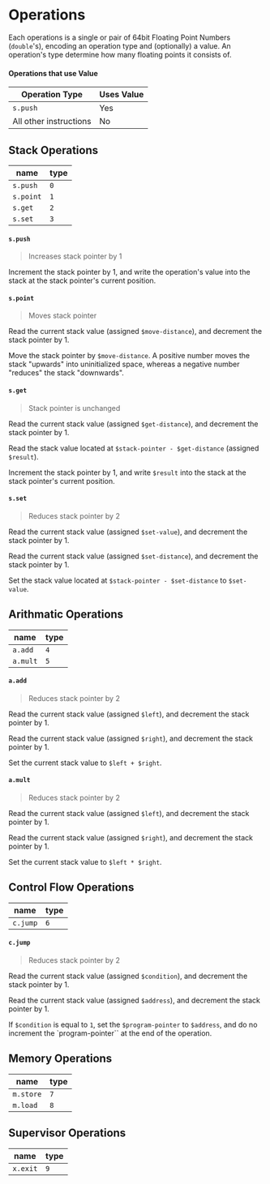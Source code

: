 # Operations

Each operations is a single or pair of 64bit Floating Point Numbers
(`double`'s), encoding an operation type and (optionally) a value. An
operation's type determine how many floating points it consists of.

#### Operations that use Value

| Operation Type         | Uses Value |
| ---------------------- | ---------- |
| `s.push`               | Yes        |
| All other instructions | No         |

## Stack Operations

| name      | type |
| --------- | ---- |
| `s.push`  | `0`  |
| `s.point` | `1`  |
| `s.get`   | `2`  |
| `s.set`   | `3`  |

#### `s.push`

> Increases stack pointer by 1

Increment the stack pointer by 1, and write the operation's value into the stack
at the stack pointer's current position.

#### `s.point`

> Moves stack pointer

Read the current stack value (assigned `$move-distance`), and decrement the
stack pointer by 1.

Move the stack pointer by `$move-distance`. A positive number moves the stack
"upwards" into uninitialized space, whereas a negative number "reduces" the
stack "downwards".

#### `s.get`

> Stack pointer is unchanged

Read the current stack value (assigned `$get-distance`), and decrement the stack
pointer by 1.

Read the stack value located at `$stack-pointer - $get-distance` (assigned
`$result`).

Increment the stack pointer by 1, and write `$result` into the stack at the
stack pointer's current position.

#### `s.set`

> Reduces stack pointer by 2

Read the current stack value (assigned `$set-value`), and decrement the stack
pointer by 1.

Read the current stack value (assigned `$set-distance`), and decrement the stack
pointer by 1.

Set the stack value located at `$stack-pointer - $set-distance` to `$set-value`.

## Arithmatic Operations

| name     | type |
| -------- | ---- |
| `a.add`  | `4`  |
| `a.mult` | `5`  |

#### `a.add`

> Reduces stack pointer by 2

Read the current stack value (assigned `$left`), and decrement the stack pointer
by 1.

Read the current stack value (assigned `$right`), and decrement the stack
pointer by 1.

Set the current stack value to `$left + $right`.

#### `a.mult`

> Reduces stack pointer by 2

Read the current stack value (assigned `$left`), and decrement the stack pointer
by 1.

Read the current stack value (assigned `$right`), and decrement the stack
pointer by 1.

Set the current stack value to `$left * $right`.

## Control Flow Operations

| name     | type |
| -------- | ---- |
| `c.jump` | `6`  |

#### `c.jump`

> Reduces stack pointer by 2

Read the current stack value (assigned `$condition`), and decrement the stack
pointer by 1.

Read the current stack value (assigned `$address`), and decrement the stack
pointer by 1.

If `$condition` is equal to `1`, set the `$program-pointer` to `$address`, and
do no increment the `program-pointer`` at the end of the operation.

## Memory Operations

| name      | type |
| --------- | ---- |
| `m.store` | `7`  |
| `m.load`  | `8`  |

## Supervisor Operations

| name     | type |
| -------- | ---- |
| `x.exit` | `9`  |
